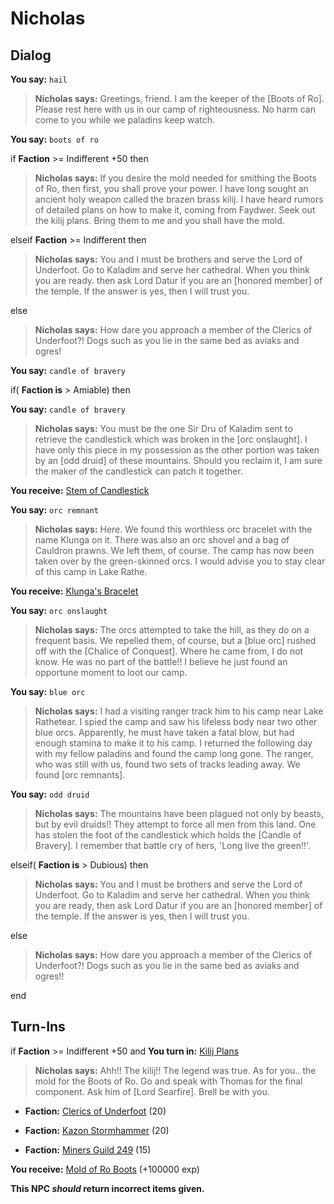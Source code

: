 # Nicholas
## Dialog

**You say:** `hail`



>**Nicholas says:** Greetings, friend. I am the keeper of the [Boots of Ro]. Please rest here with us in our camp of righteousness. No harm can come to you while we paladins keep watch.

**You say:** `boots of ro`



if **Faction** >= Indifferent +50 then  



>**Nicholas says:** If you desire the mold needed for smithing the Boots of Ro, then first, you shall prove your power. I have long sought an ancient holy weapon called the brazen brass kilij. I have heard rumors of detailed plans on how to make it, coming from Faydwer. Seek out the kilij plans. Bring them to me and you shall have the mold.


elseif **Faction** >= Indifferent then



>**Nicholas says:** You and I must be brothers and serve the Lord of Underfoot. Go to Kaladim and serve her cathedral. When you think you are ready. then ask Lord Datur if you are an [honored member] of the temple. If the answer is yes, then I will trust you.


else



>**Nicholas says:** How dare you approach a member of the Clerics of Underfoot?!  Dogs such as you lie in the same bed as aviaks and ogres!




**You say:** `candle of bravery`



if( **Faction is** > Amiable) then 



**You say:** `candle of bravery`





>**Nicholas says:** You must be the one Sir Dru of Kaladim sent to retrieve the candlestick which was broken in the [orc onslaught]. I have only this piece in my possession as the other portion was taken by an [odd druid] of these mountains. Should you reclaim it, I am sure the maker of the candlestick can patch it together.




**You receive:**  [Stem of Candlestick](/item/12276)



**You say:** `orc remnant`





>**Nicholas says:** Here. We found this worthless orc bracelet with the name Klunga on it. There was also an orc shovel and a bag of Cauldron prawns. We left them, of course. The camp has now been taken over by the green-skinned orcs. I would advise you to stay clear of this camp in Lake Rathe.




**You receive:**  [Klunga's Bracelet](/item/12280)



**You say:** `orc onslaught`





>**Nicholas says:** The orcs attempted to take the hill, as they do on a frequent basis. We repelled them, of course, but a [blue orc] rushed off with the [Chalice of Conquest]. Where he came from, I do not know. He was no part of the battle!! I believe he just found an opportune moment to loot our camp.



**You say:** `blue orc`





>**Nicholas says:** I had a visiting ranger track him to his camp near Lake Rathetear. I spied the camp and saw his lifeless body near two other blue orcs. Apparently, he must have taken a fatal blow, but had enough stamina to make it to his camp. I returned the following day with my fellow paladins and found the camp long gone. The ranger, who was still with us, found two sets of tracks leading away. We found [orc remnants].



**You say:** `odd druid`





>**Nicholas says:** The mountains have been plagued not only by beasts, but by evil druids!! They attempt to force all men from this land. One has stolen the foot of the candlestick which holds the [Candle of Bravery]. I remember that battle cry of hers, 'Long live the green!!'.




elseif( **Faction is** > Dubious) then



>**Nicholas says:** You and I must be brothers and serve the Lord of Underfoot.  Go to Kaladim and serve her cathedral.  When you think you are ready, then ask Lord Datur if you are an [honored member] of the temple. If the answer is yes, then I will trust you.


else



>**Nicholas says:** How dare you approach a member of the Clerics of Underfoot?! Dogs such as you lie in the same bed as aviaks and ogres!!

end

## Turn-Ins




if **Faction** >= Indifferent +50 and  **You turn in:** [Kilij Plans](/item/12206)


>**Nicholas says:** Ahh!!  The kilij!!  The legend was true.  As for you..  the mold for the Boots of Ro.  Go and speak with Thomas for the final component.  Ask him of [Lord Searfire].  Brell be with you.


* __Faction:__ [Clerics of Underfoot](/faction/227) (20)


* __Faction:__ [Kazon Stormhammer](/faction/274) (20)


* __Faction:__ [Miners Guild 249](/faction/293) (15)


 **You receive:**  [Mold of Ro Boots](/item/12304) (+100000 exp)

**This NPC *should* return incorrect items given.**
